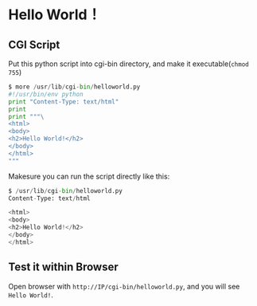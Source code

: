 # Hello World！

## CGI Script

Put this python script into cgi-bin directory, and make it executable(`chmod 755`)

``` python
$ more /usr/lib/cgi-bin/helloworld.py 
#!/usr/bin/env python
print "Content-Type: text/html"
print
print """\
<html>
<body>
<h2>Hello World!</h2>
</body>
</html>
"""
```

Makesure you can run the script directly like this:

``` python
$ /usr/lib/cgi-bin/helloworld.py      
Content-Type: text/html

<html>
<body>
<h2>Hello World!</h2>
</body>
</html>
```

## Test it within Browser

Open browser with `http://IP/cgi-bin/helloworld.py`, and you will see `Hello World!`.
